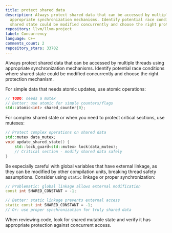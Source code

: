 ```yaml
---
title: protect shared data
description: Always protect shared data that can be accessed by multiple threads using
  appropriate synchronization mechanisms. Identify potential race conditions where
  shared state could be modified concurrently and choose the right protection mechanism.
repository: llvm/llvm-project
label: Concurrency
language: C++
comments_count: 2
repository_stars: 33702
---
```


Always protect shared data that can be accessed by multiple threads using appropriate synchronization mechanisms. Identify potential race conditions where shared state could be modified concurrently and choose the right protection mechanism.

For simple data that needs atomic updates, use atomic operations:
```cpp
// TODO: needs a mutex
// Better: use atomic for simple counters/flags
std::atomic<int> shared_counter{0};
```

For complex shared state or when you need to protect critical sections, use mutexes:
```cpp
// Protect complex operations on shared data
std::mutex data_mutex;
void update_shared_state() {
    std::lock_guard<std::mutex> lock(data_mutex);
    // Critical section - modify shared data safely
}
```

Be especially careful with global variables that have external linkage, as they can be modified by other compilation units, breaking thread safety assumptions. Consider using `static` linkage or proper synchronization:
```cpp
// Problematic: global linkage allows external modification
const int SHARED_CONSTANT = -1;

// Better: static linkage prevents external access
static const int SHARED_CONSTANT = -1;
// Or: use proper synchronization for truly shared data
```

When reviewing code, look for shared mutable state and verify it has appropriate protection against concurrent access.